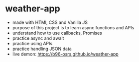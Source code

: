 # weather-app
- made with HTMl, CSS and Vanilla JS
- purpose of this project is to learn async functions and APIs
- understand how to use callbacks, Promises
- practice async and await
- practice using APIs
- practice handling JSON data
- live demon: https://b96-osrs.github.io/weather-app
